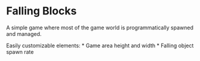 # Falling Blocks

A simple game where most of the game world is programmatically spawned and managed.

Easily customizable elements:
	* Game area height and width
	* Falling object spawn rate
